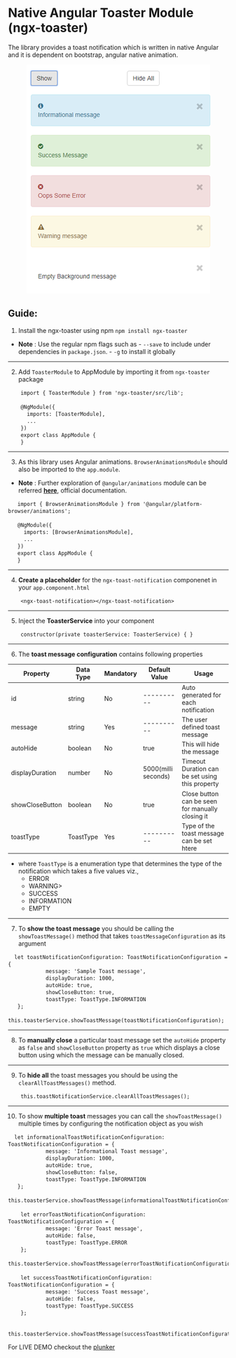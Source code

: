 Native Angular Toaster Module (ngx-toaster)
==============================================

The library provides a toast notification which is written in native Angular and it is dependent on bootstrap, angular native animation.

<p align="center">
    <img src="scripts/ngx-toaster-output.PNG"/>
</p>

## Guide:

 1. Install the ngx-toaster using npm
    `npm install ngx-toaster`
   - **Note** : Use the regular npm flags such as 
         - `--save` to include under dependencies in `package.json`.
         - `-g` to install it globally
         
*************************

 2. Add `ToasterModule` to AppModule by importing it from `ngx-toaster` package 
```
    import { ToasterModule } from 'ngx-toaster/src/lib';
    
    @NgModule({
      imports: [ToasterModule],
      ...
    })
    export class AppModule {
    }
```
*************************

 3. As this library uses Angular animations. `BrowserAnimationsModule` should also be imported to the `app.module`. 
 - **Note** : Further exploration of `@angular/animations` module can be referred [**here**](https://angular.io/guide/animations#animations), official documentation.
 
 ```
    import { BrowserAnimationsModule } from '@angular/platform-browser/animations';

    @NgModule({
      imports: [BrowserAnimationsModule],
      ...
    })
    export class AppModule {
    }
```
 
     
*************************

  4. **Create a placeholder** for the `ngx-toast-notification` componenet in your `app.component.html`
```
    <ngx-toast-notification></ngx-toast-notification>
```

*************************

  5. Inject the **ToasterService** into your component
```
    constructor(private toasterService: ToasterService) { }
```

*************************

  6. The **toast message configuration** contains following properties<br/>

|**Property**    | **Data Type** |  **Mandatory**   |   **Default Value**     |               **Usage**                            |
| ------------   |  ----------   |  --------------  |  ---------------------  |  ----------------------------------------------    |
| id              |   string      |       No         |   ----------            |  Auto generated for each notification             |
| message         |   string      |       Yes        |   ----------            |  The user defined toast message                   |
| autoHide        |   boolean     |       No         |     true                |  This will hide the message                       |
| displayDuration |   number      |       No         |     5000(milli seconds) |  Timeout Duration can be set using this property  |
| showCloseButton |   boolean     |       No         |     true                |  Close button can be seen for manually closing it |
| toastType       |   ToastType   |       Yes        |   ----------            |  Type of the toast message can be set htere       |

- where `ToastType` is a enumeration type that determines the type of the notification which takes a five values viz.,
    * ERROR
    * WARNING>
    * SUCCESS
    * INFORMATION
    * EMPTY

*************************

7. To **show the toast message** you should be calling the `showToastMessage()` method that takes `toastMessageConfiguration` as its argument
  ```
    let toastNotificationConfiguration: ToastNotificationConfiguration = {
              message: 'Sample Toast message',
              displayDuration: 1000,
              autoHide: true,
              showCloseButton: true,
              toastType: ToastType.INFORMATION
     };
     this.toasterService.showToastMessage(toastNotificationConfiguration);
  ```
*************************

8. To **manually close** a particular toast message set the `autoHide` property as `false` and `showCloseButton` property as `true` which displays a close button using which the message can be manually closed.

*************************

9. To **hide all** the toast messages you should be using the `clearAllToastMessages()` method.
  ```
      this.toastNotificationService.clearAllToastMessages();
  ```

*************************

10. To show **multiple toast** messages you can call the `showToastMessage()` multiple times by configuring the notification object as you wish
  ```
    let informationalToastNotificationConfiguration: ToastNotificationConfiguration = {
              message: 'Informational Toast message',
              displayDuration: 1000,
              autoHide: true,
              showCloseButton: false,
              toastType: ToastType.INFORMATION
     };
      this.toasterService.showToastMessage(informationalToastNotificationConfiguration);
      
      let errorToastNotificationConfiguration: ToastNotificationConfiguration = {
              message: 'Error Toast message',
              autoHide: false,
              toastType: ToastType.ERROR
      };
      this.toasterService.showToastMessage(errorToastNotificationConfiguration);
      
      let successToastNotificationConfiguration: ToastNotificationConfiguration = {
              message: 'Success Toast message',
              autoHide: false,
              toastType: ToastType.SUCCESS
      };      
      
      this.toasterService.showToastMessage(successToastNotificationConfiguration);
  ```
  
For LIVE DEMO checkout the [plunker](https://plnkr.co/edit/ae4rj2eq8oZEeK8pN6RN?p=preview)
